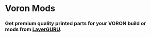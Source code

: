 # Voron Mods

### Get premium quality printed parts for your VORON build or mods from [LayerGURU](https://layerguru.com/product-category/voron-design/).
